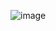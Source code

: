
![image](https://github.com/sshivam12/HireQuotient/assets/91819220/b322edee-2b12-4bdc-8ad2-753b9b3c95d9)
